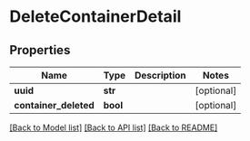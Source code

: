 # DeleteContainerDetail

## Properties
Name | Type | Description | Notes
------------ | ------------- | ------------- | -------------
**uuid** | **str** |  | [optional] 
**container_deleted** | **bool** |  | [optional] 

[[Back to Model list]](../README.md#documentation-for-models) [[Back to API list]](../README.md#documentation-for-api-endpoints) [[Back to README]](../README.md)


